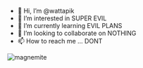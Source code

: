 - 👋 Hi, I’m @wattapik
- 👀 I’m interested in SUPER EVIL
- 🌱 I’m currently learning EVIL PLANS
- 💞️ I’m looking to collaborate on NOTHING
- 📫 How to reach me ... DONT

![magnemite](https://sunspiral.city/m/margen.gif)
